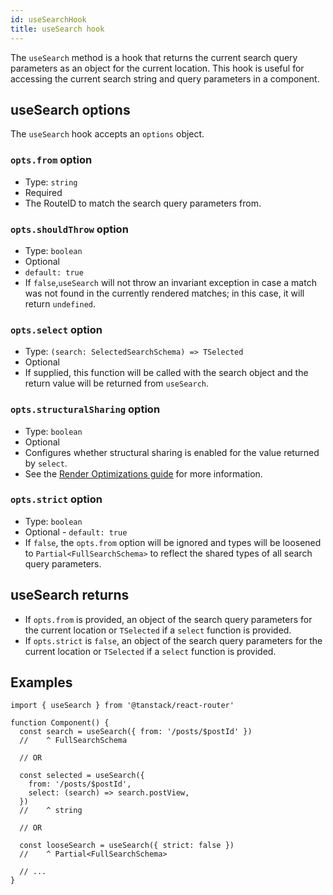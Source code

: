 ```yaml
---
id: useSearchHook
title: useSearch hook
---
```


The `useSearch` method is a hook that returns the current search query parameters as an object for the current location. This hook is useful for accessing the current search string and query parameters in a component.

## useSearch options

The `useSearch` hook accepts an `options` object.

### `opts.from` option

- Type: `string`
- Required
- The RouteID to match the search query parameters from.

### `opts.shouldThrow` option

- Type: `boolean`
- Optional
- `default: true`
- If `false`,`useSearch` will not throw an invariant exception in case a match was not found in the currently rendered matches; in this case, it will return `undefined`.

### `opts.select` option

- Type: `(search: SelectedSearchSchema) => TSelected`
- Optional
- If supplied, this function will be called with the search object and the return value will be returned from `useSearch`.

### `opts.structuralSharing` option

- Type: `boolean`
- Optional
- Configures whether structural sharing is enabled for the value returned by `select`.
- See the [Render Optimizations guide](../../guide/render-optimizations.md) for more information.

### `opts.strict` option

- Type: `boolean`
- Optional - `default: true`
- If `false`, the `opts.from` option will be ignored and types will be loosened to `Partial<FullSearchSchema>` to reflect the shared types of all search query parameters.

## useSearch returns

- If `opts.from` is provided, an object of the search query parameters for the current location or `TSelected` if a `select` function is provided.
- If `opts.strict` is `false`, an object of the search query parameters for the current location or `TSelected` if a `select` function is provided.

## Examples

```tsx
import { useSearch } from '@tanstack/react-router'

function Component() {
  const search = useSearch({ from: '/posts/$postId' })
  //    ^ FullSearchSchema

  // OR

  const selected = useSearch({
    from: '/posts/$postId',
    select: (search) => search.postView,
  })
  //    ^ string

  // OR

  const looseSearch = useSearch({ strict: false })
  //    ^ Partial<FullSearchSchema>

  // ...
}
```
